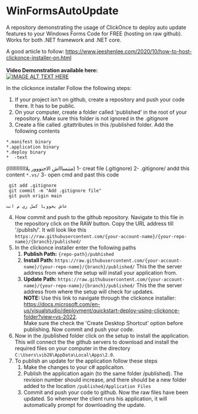 # WinFormsAutoUpdate
A repository demonstrating the usage of ClickOnce to deploy auto update features to your Windows Forms Code for FREE (hosting on raw github). Works for both .NET framework and .NET core.

A good article to follow: https://www.jeeshenlee.com/2020/10/how-to-host-clickonce-installer-on.html <br><br>
**Video Demonstration available here:**  <br>
[![IMAGE ALT TEXT HERE](https://img.youtube.com/vi/iMEGtrjMXPU/0.jpg)](https://www.youtube.com/watch?v=iMEGtrjMXPU) <br>

In the clickonce installer
Follow the following steps:
1. If your project isn't on github, create a repository and push your code there. It has to be public.
2. On your computer, create a folder called 'published' in the root of your repository. Make sure this folder is not ignored in the .gitignore
3. Create a file called .gitattributes in this /published folder. Add the following contents
```
*.manifest binary
*.application binary
*.deploy binary
*  -text
```
(متنساااش الاجنووور يلااااااااااااا)
   1- creat file (.gitignore) 
   2- .gitignore/ andd this content ```*.vs/```
   3- open cmd and past this code 
   ```
    git add .gitignore
    git commit -m "Add .gitignore file"
    git push origin main
   ```
    عاش يخوويا كمل زي م انت
4. How commit and push to the github repository. Navigate to this file in the repository click on the RAW button. Copy the URL address till '/publish/'. It will look like this <br>
```https://raw.githubusercontent.com/{your-account-name}/{your-repo-name}/{branch}/published/```
5. In the clickonce installer enter the following paths
    1. <b>Publish Path:</b> 
    ```{repo-path}/pubhished```
    2. <b>Install Path:</b> 
    ```https://raw.githubusercontent.com/{your-account-name}/{your-repo-name}/{branch}/published/```
    This the the server address from where the setup will install your application from. 
    3. <b>Update Path:</b> 
    ```https://raw.githubusercontent.com/{your-account-name}/{your-repo-name}/{branch}/published/``` 
    This the the server address from where the setup will check for updates. <br>
**NOTE:** Use this link to navigate through the clickonce installer: <br> 
https://docs.microsoft.com/en-us/visualstudio/deployment/quickstart-deploy-using-clickonce-folder?view=vs-2022. <br>
Make sure the check the 'Create Desktop Shortcut' option before publishing. Now commit and push your code.
6. Now in the /published folder click on the setup to install the application. This will connect the the github servers to download and install the required files on your computer in the directory ```C:\Users\vib28\AppData\Local\Apps\2.0```. 
7. To publish an update for the application follow these steps
    1. Make the changes to your c# applicaiton.
    2. Publish the application again (to the same folder /published). The revision number should increase, and there should be a new folder added to the location ```/published/Application Files```
    3. Commit and push your code to github. Now the raw files have been updated. So whenever the client runs his application, it will automatically prompt for downloading the update.
